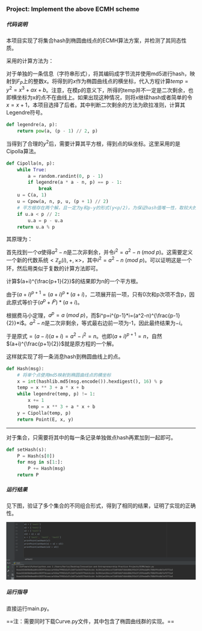 ### Project: Implement the above ECMH scheme

##### 代码说明

本项目实现了将集合hash到椭圆曲线点的ECMH算法方案，并检测了其同态性质。

采用的计算方法为：

对于单独的一条信息（字符串形式），将其编码成字节流并使用md5进行hash，映射到$F_P$上的整数$x$。将得到的$x$作为椭圆曲线点的横坐标，代入方程计算$temp=y^2=x^3+ax+b$。注意，在模p的意义下，所得的temp并不一定是二次剩余，也即横坐标为x的点不在曲线上。如果出现这种情况，则将$x$继续hash或者简单的令$x=x+1$，本项目选择了后者。其中判断二次剩余的方法为欧拉准则，计算其Legendre符号。

```python
def legendre(a, p):
    return pow(a, (p - 1) // 2, p)
```

当得到了合理的$y^2$后，需要计算其平方根，得到点的纵坐标。这里采用的是Cipolla算法。

```python
def Cipolla(n, p):
    while True:
        a = random.randint(0, p - 1)
        if legendre(a * a - n, p) == p - 1:
            break
    u = C(a, 1)
    u = Cpow(a, n, p, u, (p + 1) // 2)
    # 平方根存在两个解，且一定为y和p-y的形式(y<p/2)。为保证hash值唯一性，取较大的一个。
    if u.a < p // 2:
        u.a = p - u.a
    return u.a % p
```

其原理为：

首先找到一个$a$使得$a^2-n$是二次非剩余，并令$i^2=a^2-n\ (mod\ p)$。这需要定义一个新的代数系统$<\mathbb{Z}_p(i),+,×>$，其中$i^2=a^2-n\ (mod\ p)$。可以证明这是一个环，然后用类似于复数的计算方法即可。

计算$(a+i)^{\frac{p+1}{2}}$的结果即为n的一个平方根。

由于$(a+i)^{p+1}=(a+i)^p*(a+i)$，二项展开前一项，只有0次和p次项不含p，因此原式等价于$(a^p+i^p)*(a+i)$。

根据费马小定理，$a^p=a\ (mod\ p)$，而$i^p=i^{p-1}*i=(a^2-n)^{\frac{p-1}{2}}*i$。$a^2-n$是二次非剩余，等式最右边前一项为-1，因此最终结果为$-i$。

于是原式$=(a-i)(a+i)=a^2-i^2=n$。也即$(a+i)^{p+1}=n$，自然$(a+i)^{\frac{p+1}{2}}$就是原方程的一个解。

这样就实现了将一条消息hash到椭圆曲线上的点。

```python
def Hash(msg):
    # 将单个点使用md5映射到椭圆曲线点的横坐标
    x = int(hashlib.md5(msg.encode()).hexdigest(), 16) % p
    temp = x ** 3 + a * x + b
    while legendre(temp, p) != 1:
        x += 1
        temp = x ** 3 + a * x + b
    y = Cipolla(temp, p)
    return Point(E, x, y)
```

------

对于集合，只需要将其中的每一条记录单独做点hash再累加到一起即可。

```python
def setHash(s):
    P = Hash(s[0])
    for msg in s[1:]:
        P += Hash(msg)
    return P
```

##### 运行结果

见下图，验证了多个集合的不同组合形式，得到了相同的结果，证明了实现的正确性。

![image-20220725194905623](./result.png)

##### 运行指导

直接运行main.py。

==注：需要同时下载Curve.py文件，其中包含了椭圆曲线群的实现。==
